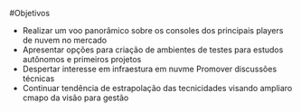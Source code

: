 #Objetivos

- Realizar um voo panorâmico sobre os consoles dos principais players de nuvem no mercado
- Apresentar opções para criação de ambientes de testes para estudos autônomos e primeiros projetos
- Despertar interesse em infraestura em nuvme
Promover discussões técnicas
- Continuar tendência de estrapolação das tecnicidades visando ampliaro cmapo da visão para gestão
